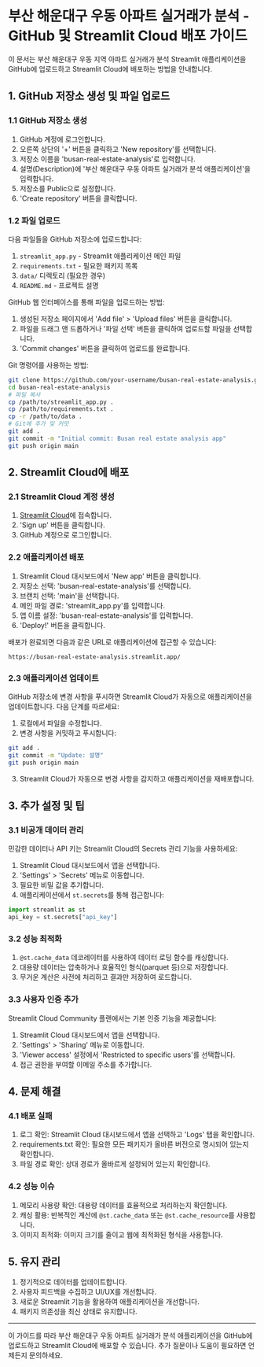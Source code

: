 # 부산 해운대구 우동 아파트 실거래가 분석 - GitHub 및 Streamlit Cloud 배포 가이드

이 문서는 부산 해운대구 우동 지역 아파트 실거래가 분석 Streamlit 애플리케이션을 GitHub에 업로드하고 Streamlit Cloud에 배포하는 방법을 안내합니다.

## 1. GitHub 저장소 생성 및 파일 업로드

### 1.1 GitHub 저장소 생성

1. GitHub 계정에 로그인합니다.
2. 오른쪽 상단의 '+' 버튼을 클릭하고 'New repository'를 선택합니다.
3. 저장소 이름을 'busan-real-estate-analysis'로 입력합니다.
4. 설명(Description)에 '부산 해운대구 우동 아파트 실거래가 분석 애플리케이션'을 입력합니다.
5. 저장소를 Public으로 설정합니다.
6. 'Create repository' 버튼을 클릭합니다.

### 1.2 파일 업로드

다음 파일들을 GitHub 저장소에 업로드합니다:

1. `streamlit_app.py` - Streamlit 애플리케이션 메인 파일
2. `requirements.txt` - 필요한 패키지 목록
3. `data/` 디렉토리 (필요한 경우)
4. `README.md` - 프로젝트 설명

GitHub 웹 인터페이스를 통해 파일을 업로드하는 방법:
1. 생성된 저장소 페이지에서 'Add file' > 'Upload files' 버튼을 클릭합니다.
2. 파일을 드래그 앤 드롭하거나 '파일 선택' 버튼을 클릭하여 업로드할 파일을 선택합니다.
3. 'Commit changes' 버튼을 클릭하여 업로드를 완료합니다.

Git 명령어를 사용하는 방법:
```bash
git clone https://github.com/your-username/busan-real-estate-analysis.git
cd busan-real-estate-analysis
# 파일 복사
cp /path/to/streamlit_app.py .
cp /path/to/requirements.txt .
cp -r /path/to/data .
# Git에 추가 및 커밋
git add .
git commit -m "Initial commit: Busan real estate analysis app"
git push origin main
```

## 2. Streamlit Cloud에 배포

### 2.1 Streamlit Cloud 계정 생성

1. [Streamlit Cloud](https://streamlit.io/cloud)에 접속합니다.
2. 'Sign up' 버튼을 클릭합니다.
3. GitHub 계정으로 로그인합니다.

### 2.2 애플리케이션 배포

1. Streamlit Cloud 대시보드에서 'New app' 버튼을 클릭합니다.
2. 저장소 선택: 'busan-real-estate-analysis'를 선택합니다.
3. 브랜치 선택: 'main'을 선택합니다.
4. 메인 파일 경로: 'streamlit_app.py'를 입력합니다.
5. 앱 이름 설정: 'busan-real-estate-analysis'를 입력합니다.
6. 'Deploy!' 버튼을 클릭합니다.

배포가 완료되면 다음과 같은 URL로 애플리케이션에 접근할 수 있습니다:
```
https://busan-real-estate-analysis.streamlit.app/
```

### 2.3 애플리케이션 업데이트

GitHub 저장소에 변경 사항을 푸시하면 Streamlit Cloud가 자동으로 애플리케이션을 업데이트합니다. 다음 단계를 따르세요:

1. 로컬에서 파일을 수정합니다.
2. 변경 사항을 커밋하고 푸시합니다:
```bash
git add .
git commit -m "Update: 설명"
git push origin main
```
3. Streamlit Cloud가 자동으로 변경 사항을 감지하고 애플리케이션을 재배포합니다.

## 3. 추가 설정 및 팁

### 3.1 비공개 데이터 관리

민감한 데이터나 API 키는 Streamlit Cloud의 Secrets 관리 기능을 사용하세요:

1. Streamlit Cloud 대시보드에서 앱을 선택합니다.
2. 'Settings' > 'Secrets' 메뉴로 이동합니다.
3. 필요한 비밀 값을 추가합니다.
4. 애플리케이션에서 `st.secrets`를 통해 접근합니다:
```python
import streamlit as st
api_key = st.secrets["api_key"]
```

### 3.2 성능 최적화

1. `@st.cache_data` 데코레이터를 사용하여 데이터 로딩 함수를 캐싱합니다.
2. 대용량 데이터는 압축하거나 효율적인 형식(parquet 등)으로 저장합니다.
3. 무거운 계산은 사전에 처리하고 결과만 저장하여 로드합니다.

### 3.3 사용자 인증 추가

Streamlit Cloud Community 플랜에서는 기본 인증 기능을 제공합니다:

1. Streamlit Cloud 대시보드에서 앱을 선택합니다.
2. 'Settings' > 'Sharing' 메뉴로 이동합니다.
3. 'Viewer access' 설정에서 'Restricted to specific users'를 선택합니다.
4. 접근 권한을 부여할 이메일 주소를 추가합니다.

## 4. 문제 해결

### 4.1 배포 실패

1. 로그 확인: Streamlit Cloud 대시보드에서 앱을 선택하고 'Logs' 탭을 확인합니다.
2. requirements.txt 확인: 필요한 모든 패키지가 올바른 버전으로 명시되어 있는지 확인합니다.
3. 파일 경로 확인: 상대 경로가 올바르게 설정되어 있는지 확인합니다.

### 4.2 성능 이슈

1. 메모리 사용량 확인: 대용량 데이터를 효율적으로 처리하는지 확인합니다.
2. 캐싱 활용: 반복적인 계산에 `@st.cache_data` 또는 `@st.cache_resource`를 사용합니다.
3. 이미지 최적화: 이미지 크기를 줄이고 웹에 최적화된 형식을 사용합니다.

## 5. 유지 관리

1. 정기적으로 데이터를 업데이트합니다.
2. 사용자 피드백을 수집하고 UI/UX를 개선합니다.
3. 새로운 Streamlit 기능을 활용하여 애플리케이션을 개선합니다.
4. 패키지 의존성을 최신 상태로 유지합니다.

---

이 가이드를 따라 부산 해운대구 우동 아파트 실거래가 분석 애플리케이션을 GitHub에 업로드하고 Streamlit Cloud에 배포할 수 있습니다. 추가 질문이나 도움이 필요하면 언제든지 문의하세요.
